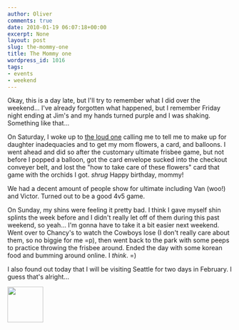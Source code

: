 ```yaml
---
author: Oliver
comments: true
date: 2010-01-19 06:07:18+00:00
excerpt: None
layout: post
slug: the-mommy-one
title: The Mommy one
wordpress_id: 1016
tags:
- events
- weekend
---
```


Okay, this is a day late, but I'll try to remember what I did over the weekend... I've already forgotten what happened, but I remember Friday night ending at Jim's and my hands turned purple and I was shaking.  Something like that...

On Saturday, I woke up to <a href="http://www.livizilla.com">the loud one</a> calling me to tell me to make up for daughter inadequacies and to get my mom flowers, a card, and balloons.  I went ahead and did so after the customary ultimate frisbee game, but not before I popped a balloon, got the card envelope sucked into the checkout conveyer belt, and lost the "how to take care of these flowers" card that game with the orchids I got.  *shrug*  Happy birthday, mommy!

We had a decent amount of people show for ultimate including Van (woo!) and Victor.  Turned out to be a good 4v5 game.

On Sunday, my shins were feeling it pretty bad.  I think I gave myself shin splints the week before and I didn't really let off of them during this past weekend, so yeah... I'm gonna have to take it a bit easier next weekend.  Went over to Chancy's to watch the Cowboys lose (I don't really care about them, so no biggie for me =p), then went back to the park with some peeps to practice throwing the frisbee around.  Ended the day with some korean food and bumming around online.  I *think*. =)

I also found out today that I will be visiting Seattle for two days in February.  I guess that's alright...

<a href="http://www.owiber.com/?attachment_id=1017" rel="attachment wp-att-1017"><img src="http://www.owiber.com/wp-content/uploads/2010/01/Photo-on-2010-01-19-at-00.05-80x80.jpg" alt="" title="Photo on 2010-01-19 at 00.05" width="80" height="80" class="alignnone size-thumbnail wp-image-1017" /></a>
